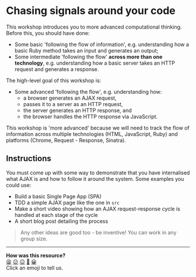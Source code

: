 # Chasing signals around your code

This workshop introduces you to more advanced computational thinking. Before this, you should have done:

- Some basic 'following the flow of information', e.g. understanding how a basic Ruby method takes an input and generates an output;
- Some intermediate 'following the flow' **across more than one technology**, e.g. understanding how a basic server takes an HTTP request and generates a response.

The high-level goal of this workshop is:

- Some advanced 'following the flow', e.g. understanding how:
  - a browser generates an AJAX request, 
  - passes it to a server as an HTTP request,
  - the server generates an HTTP response, and
  - the browser handles the HTTP response via JavaScript.

This workshop is 'more advanced' because we will need to track the flow of information across multiple technologies (HTML, JavaScript, Ruby) and platforms (Chrome, Request - Response, Sinatra).

## Instructions

You must come up with some way to demonstrate that you have internalised what AJAX is and how to follow it around the system. Some examples you could use:

- Build a basic Single Page App (SPA)
- TDD a simple AJAX page like the one in `src`
- Make a short video showing how an AJAX request-response cycle is handled at each stage of the cycle
- A short blog post detailing the process

> Any other ideas are good too - be inventive! You can work in any group size.

<!-- BEGIN GENERATED SECTION DO NOT EDIT -->

---

**How was this resource?**  
[😫](https://airtable.com/shrUJ3t7KLMqVRFKR?prefill_Repository=skills-workshops&prefill_File=javascript_fundamentals/chasing_signals_around_your_code/README.md&prefill_Sentiment=😫) [😕](https://airtable.com/shrUJ3t7KLMqVRFKR?prefill_Repository=skills-workshops&prefill_File=javascript_fundamentals/chasing_signals_around_your_code/README.md&prefill_Sentiment=😕) [😐](https://airtable.com/shrUJ3t7KLMqVRFKR?prefill_Repository=skills-workshops&prefill_File=javascript_fundamentals/chasing_signals_around_your_code/README.md&prefill_Sentiment=😐) [🙂](https://airtable.com/shrUJ3t7KLMqVRFKR?prefill_Repository=skills-workshops&prefill_File=javascript_fundamentals/chasing_signals_around_your_code/README.md&prefill_Sentiment=🙂) [😀](https://airtable.com/shrUJ3t7KLMqVRFKR?prefill_Repository=skills-workshops&prefill_File=javascript_fundamentals/chasing_signals_around_your_code/README.md&prefill_Sentiment=😀)  
Click an emoji to tell us.

<!-- END GENERATED SECTION DO NOT EDIT -->
